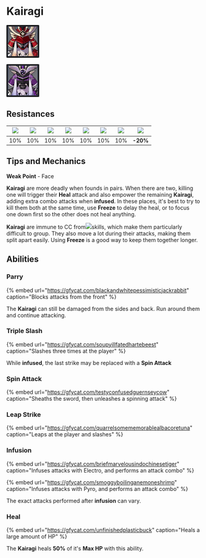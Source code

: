 # Kairagi

![Fiery Might](../../.gitbook/assets/kairagi-pyro-.png)

![Dancing Thunder](../../.gitbook/assets/kairagi-electro-.png)

## Resistances

| ​​![](https://firebasestorage.googleapis.com/v0/b/gitbook-28427.appspot.com/o/assets%2F-MVAGyyACcSzyzfmgy7f%2Fsync%2F485abc41b72e4fb75fd6cf1b2c21d83a5da9a05c.png?generation=1615182625871961&alt=media) | ​​![](https://firebasestorage.googleapis.com/v0/b/gitbook-28427.appspot.com/o/assets%2F-MVAGyyACcSzyzfmgy7f%2Fsync%2F1a9d730812988c6cd8678f117630d179f689cee0.png?generation=1615182626544397&alt=media) | ​​![](https://firebasestorage.googleapis.com/v0/b/gitbook-28427.appspot.com/o/assets%2F-MVAGyyACcSzyzfmgy7f%2Fsync%2Fe0472b52c548a7162a648c191cad9b7bbdf4498b.png?generation=1615182626170812&alt=media) | ​​![](https://firebasestorage.googleapis.com/v0/b/gitbook-28427.appspot.com/o/assets%2F-MVAGyyACcSzyzfmgy7f%2Fsync%2Fa8efded210241d0c6764e2819b9c750deff8a6d4.png?generation=1615182626278065&alt=media) | ​​![](https://firebasestorage.googleapis.com/v0/b/gitbook-28427.appspot.com/o/assets%2F-MVAGyyACcSzyzfmgy7f%2Fsync%2F68e4777d7c38eb974be29d8260b1f52709a44a26.png?generation=1615182625284983&alt=media) | ​​![](https://firebasestorage.googleapis.com/v0/b/gitbook-28427.appspot.com/o/assets%2F-MVAGyyACcSzyzfmgy7f%2Fsync%2Fcb0b6d83e3899b9d4310fb78ce58ccad28b8c839.png?generation=1615182626007947&alt=media) | ​​![](https://firebasestorage.googleapis.com/v0/b/gitbook-28427.appspot.com/o/assets%2F-MVAGyyACcSzyzfmgy7f%2Fsync%2F347363c813f76f26b0c6c74df49012812f9fe690.png?generation=1615182625760905&alt=media) | ​​![](https://firebasestorage.googleapis.com/v0/b/gitbook-28427.appspot.com/o/assets%2F-MVAGyyACcSzyzfmgy7f%2Fsync%2F7db8ec0e8a47656e2367909ab5d65aa19effb930.png?generation=1615182626144273&alt=media) |
| :---: | :---: | :---: | :---: | :---: | :---: | :---: | :---: |
| 10% | 10% | 10% | 10% | 10% | 10% | 10% | **-20%** |

## Tips and Mechanics

**Weak Point** - Face

**Kairagi** are more deadly when founds in pairs. When there are two, killing one will trigger their **Heal** attack and also empower the remaining **Kairagi**, adding extra combo attacks when **infused**. In these places, it's best to try to kill them both at the same time, use **Freeze** to delay the heal, or to focus one down first so the other does not heal anything.

**Kairagi** are immune to CC from![](../../.gitbook/assets/anemo_small.png)skills, which make them particularly difficult to group. They also move a lot during their attacks, making them split apart easily. Using **Freeze** is a good way to keep them together longer.

## Abilities

### Parry

{% embed url="https://gfycat.com/blackandwhitepessimisticjackrabbit" caption="Blocks attacks from the front" %}

The **Kairagi** can still be damaged from the sides and back. Run around them and continue attacking.

### Triple Slash

{% embed url="https://gfycat.com/soupyillfatedhartebeest" caption="Slashes three times at the player" %}

While **infused**, the last strike may be replaced with a **Spin Attack**

### Spin Attack

{% embed url="https://gfycat.com/testyconfusedguernseycow" caption="Sheaths the sword, then unleashes a spinning attack" %}

### Leap Strike

{% embed url="https://gfycat.com/quarrelsomememorablealbacoretuna" caption="Leaps at the player and slashes" %}

### Infusion

{% embed url="https://gfycat.com/briefmarvelousindochinesetiger" caption="Infuses attacks with Electro, and performs an attack combo" %}

{% embed url="https://gfycat.com/smoggyboilinganemoneshrimp" caption="Infuses attacks with Pyro, and performs an attack combo" %}

The exact attacks performed after **infusion** can vary.

### Heal

{% embed url="https://gfycat.com/unfinishedplasticbuck" caption="Heals a large amount of HP" %}

The **Kairagi** heals **50%** of it's **Max HP** with this ability.








